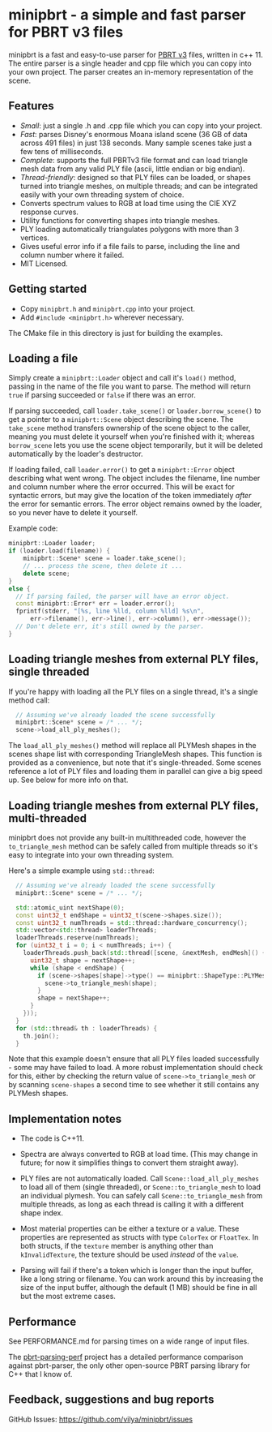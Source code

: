 minipbrt - a simple and fast parser for PBRT v3 files
=====================================================

minipbrt is a fast and easy-to-use parser for [PBRT v3](https://www.pbrt.org/fileformat-v3.html)
files, written in c++ 11. The entire parser is a single header and cpp file
which you can copy into your own project. The parser creates an in-memory
representation of the scene.


Features
--------

- *Small*: just a single .h and .cpp file which you can copy into your project.
- *Fast*: parses Disney's enormous Moana island scene (36 GB of data across
  491 files) in just 138 seconds. Many sample scenes take just a few tens of
  milliseconds.
- *Complete*: supports the full PBRTv3 file format and can load triangle mesh 
  data from any valid PLY file (ascii, little endian or big endian).
- *Thread-friendly*: designed so that PLY files can be loaded, or shapes
   turned into triangle meshes, on multiple threads; and can be integrated 
   easily with your own threading system of choice.
- Converts spectrum values to RGB at load time using the CIE XYZ response 
  curves.
- Utility functions for converting shapes into triangle meshes.
- PLY loading automatically triangulates polygons with more than 3 vertices.
- Gives useful error info if a file fails to parse, including the line and 
  column number where it failed.
- MIT Licensed.


Getting started
---------------

- Copy `minipbrt.h` and `minipbrt.cpp` into your project.
- Add `#include <minipbrt.h>` wherever necessary.

The CMake file in this directory is just for building the examples.


Loading a file
--------------

Simply create a `minipbrt::Loader` object and call it's `load()` method,
passing in the name of the file you want to parse. The method will return
`true` if parsing succeeded or `false` if there was an error. 

If parsing succeeded, call `loader.take_scene()` or `loader.borrow_scene()` to
get a pointer to a `minipbrt::Scene` object describing the scene. The
`take_scene` method transfers ownership of the scene object to the caller,
meaning you must delete it yourself when you're finished with it; whereas
`borrow_scene` lets you use the scene object temporarily, but it will be
deleted automatically by the loader's destructor.

If loading failed, call `loader.error()` to get a `minipbrt::Error` object
describing what went wrong. The object includes the filename, line number and
column number where the error occurred. This will be exact for syntactic
errors, but may give the location of the token immediately *after* the error
for semantic errors. The error object remains owned by the loader, so you
never have to delete it yourself.

Example code:
```cpp
minipbrt::Loader loader;
if (loader.load(filename)) {
	minipbrt::Scene* scene = loader.take_scene();
	// ... process the scene, then delete it ...
	delete scene;
}
else {
  // If parsing failed, the parser will have an error object.
  const minipbrt::Error* err = loader.error();
  fprintf(stderr, "[%s, line %lld, column %lld] %s\n",
      err->filename(), err->line(), err->column(), err->message());
  // Don't delete err, it's still owned by the parser.
}
```


Loading triangle meshes from external PLY files, single threaded
----------------------------------------------------------------

If you're happy with loading all the PLY files on a single thread, it's a
single method call:

```cpp
  // Assuming we've already loaded the scene successfully
  minipbrt::Scene* scene = /* ... */;
  scene->load_all_ply_meshes();
```

The `load_all_ply_meshes()` method will replace all PLYMesh shapes in the
scenes shape list with corresponding TriangleMesh shapes. This function is
provided as a convenience, but note that it's single-threaded. Some scenes 
reference a lot of PLY files and loading them in parallel can give a big speed
up. See below for more info on that.


Loading triangle meshes from external PLY files, multi-threaded
---------------------------------------------------------------

minipbrt does not provide any built-in multithreaded code, however the 
`to_triangle_mesh` method can be safely called from multiple threads so it's 
easy to integrate into your own threading system. 

Here's a simple example using `std::thread`:

```cpp
  // Assuming we've already loaded the scene successfully
  minipbrt::Scene* scene = /* ... */;

  std::atomic_uint nextShape(0);
  const uint32_t endShape = uint32_t(scene->shapes.size());
  const uint32_t numThreads = std::thread::hardware_concurrency();
  std::vector<std::thread> loaderThreads;
  loaderThreads.reserve(numThreads);
  for (uint32_t i = 0; i < numThreads; i++) {
    loaderThreads.push_back(std::thread([scene, &nextMesh, endMesh]() {
      uint32_t shape = nextShape++;
      while (shape < endShape) {
        if (scene->shapes[shape]->type() == minipbrt::ShapeType::PLYMesh) {
          scene->to_triangle_mesh(shape);
        }
        shape = nextShape++;
      }
    }));
  }
  for (std::thread& th : loaderThreads) {
    th.join();
  }
```

Note that this example doesn't ensure that all PLY files loaded successfully -
some may have failed to load. A more robust implementation should check for
this, either by checking the return value of `scene->to_triangle_mesh` or by
scanning `scene-shapes` a second time to see whether it still contains any
PLYMesh shapes.


Implementation notes
--------------------

* The code is C++11. 

* Spectra are always converted to RGB at load time. (This may change in
  future; for now it simplifies things to convert them straight away).

* PLY files are not automatically loaded. Call `Scene::load_all_ply_meshes` to
  load all of them (single threaded), or `Scene::to_triangle_mesh` to load an
  individual plymesh. You can safely call `Scene::to_triangle_mesh` from 
  multiple threads, as long as each thread is calling it with a different shape 
  index.

* Most material properties can be either a texture or a value. These
  properties are represented as structs with type `ColorTex` or `FloatTex`. In
  both structs, if the `texture` member is anything other than
  `kInvalidTexture`, the texture should be used *instead* of the `value`.

* Parsing will fail if there's a token which is longer than the input buffer, 
  like a long string or filename. You can work around this by increasing the 
  size of the input buffer, although the default (1 MB) should be fine in all 
  but the most extreme cases.


Performance
-----------

See PERFORMANCE.md for parsing times on a wide range of input files. 

The [pbrt-parsing-perf](https://github.com/vilya/pbrt-parsing-perf) project
has a detailed performance comparison against pbrt-parser, the only other
open-source PBRT parsing library for C++ that I know of.


Feedback, suggestions and bug reports
-------------------------------------

GitHub Issues: https://github.com/vilya/minipbrt/issues
